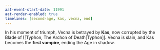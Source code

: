 ```yaml
---
aat-event-start-date: 11991
aat-render-enabled: true
timelines: [second-age, kas, vecna, end]
---
```


In his moment of triumph, Vecna is betrayed by **Kas**, now corrupted by the Blade of [[Typhon, The Archon of Death|Typhon]]. Vecna is slain, and Kas becomes the **first vampire**, ending the Age in shadow.
